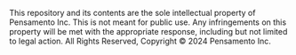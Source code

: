 This repository and its contents are the sole intellectual property of Pensamento Inc. This is not meant for public use. Any infringements on this property will be met with the appropriate response, including but not limited to legal action. All Rights Reserved, Copyright © 2024 Pensamento Inc.
